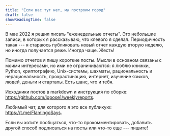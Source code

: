 ```yaml
---
title: "Если вас тут нет, мы построим город"
draft: false
showReadingTime: false
---
```


В мае 2022 я решил писать "еженедельные отчеты". Это небольшие записи, в которых
я рассказываю, что клевого я сделал. Периодичность такая --- я стараюсь
публиковать новый отчет каждую вторую неделю, но иногда получается реже. Иногда
чаще. Жесть!

Помимо отчетов я пишу короткие посты. Мысли в основном связаны с моими
интересами, но ими не ограничиваются: я люблю книжки, Python, криптографию,
Unix-системы, шахматы, рациональность и нерациональность, прокрастинацию,
интернет, изучение языков, людей, деньги и стартапы. Есть шанс, что и тебя.

Исходники постов в markdown и инструкция по сборке:
https://github.com/igoose1/weeklyreports.

Любимый чат, для которого я это все публикую: https://t.me/FlamingoSays.

Если вы хотите пообщаться, что-то прокомментировать, добавить другой способ
подписаться на посты или что-то еще --- пишите!
